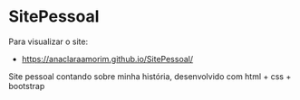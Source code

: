 # SitePessoal
Para visualizar o site:
  - https://anaclaraamorim.github.io/SitePessoal/
  
  
Site pessoal contando sobre minha história, desenvolvido com html + css + bootstrap
